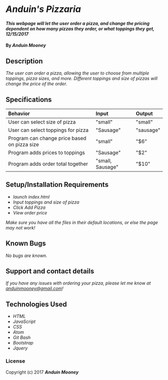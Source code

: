 # _Anduin's Pizzaria_

#### _This webpage will let the user order a pizza, and change the pricing dependent on how many pizzas they order, or what toppings they get, 12/15/2017_

#### By _**Anduin Mooney**_

## Description

_The user can order a pizza, allowing the user to choose from multiple toppings, pizza sizes, and more. Different toppings and size of pizzas will change the price of the order._

## Specifications

| Behavior | Input | Output |
| :-------------     | :------------- | :------------- |
| User can select size of pizza | "small" | "small" |
| User can select toppings for pizza | "Sausage" | "sausage" |
| Program can change price based on pizza size| "small" | "$6" |
| Program adds prices to toppings| "Sausage" | "$2" |
| Program adds order total together| "small, Sausage" | "$10" |

## Setup/Installation Requirements

* _launch index.html_
* _Input toppings and size of pizza_
* _Click Add Pizza_
* _View order price_

_Make sure you have all the files in their default locations, or else the page may not work!_

## Known Bugs

_No bugs are known._

## Support and contact details

_If you have any issues with ordering your pizza, please let me know at anduinmooney@gmail.com!_

## Technologies Used

* _HTML_
* _JavaScript_
* _CSS_
* _Atom_
* _Git Bash_
* _Bootstrap_
* _Jquery_

### License



Copyright (c) 2017 **_Anduin Mooney_**
